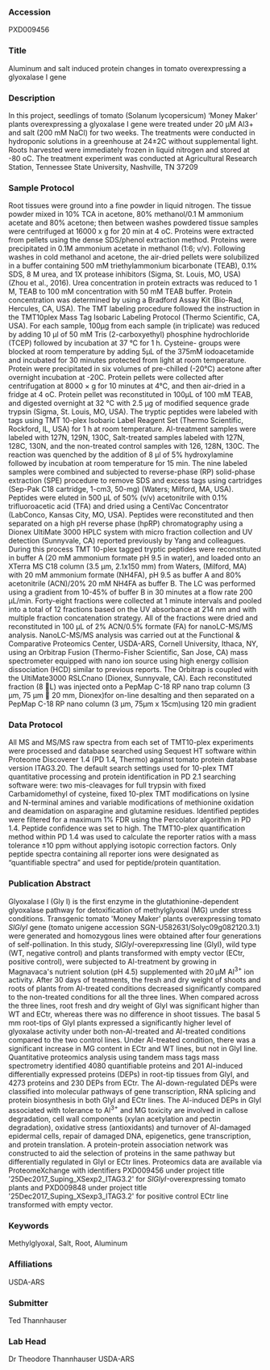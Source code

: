 ### Accession
PXD009456

### Title
Aluminum and salt induced protein changes in tomato overexpressing a glyoxalase I gene

### Description
In this project, seedlings of tomato (Solanum lycopersicum) ‘Money Maker’ plants overexpressing a glyoxalase I gene were treated under 20 µM Al3+ and salt (200 mM NaCl) for two weeks.  The treatments were conducted in hydroponic solutions in a greenhouse at 24±2C without supplemental light. Roots harvested were immediately frozen in liquid nitrogen and stored at -80 oC.  The treatment experiment was conducted at Agricultural Research Station, Tennessee State University, Nashville, TN 37209

### Sample Protocol
Root tissues were ground into a fine powder in liquid nitrogen. The tissue powder mixed in 10% TCA in acetone, 80% methanol/0.1 M ammonium acetate and 80% acetone; then between washes powdered tissue samples were centrifuged at 16000 x g for 20 min at 4 oC. Proteins were extracted from pellets using the dense SDS/phenol extraction method. Proteins were precipitated in 0.1M ammonium acetate in methanol (1:6; v/v). Following washes in cold methanol and acetone, the air-dried pellets were solubilized in a buffer containing 500 mM triethylammonium bicarbonate (TEAB), 0.1% SDS, 8 M urea, and 1X protease inhibitors (Sigma, St. Louis, MO, USA) (Zhou et al., 2016). Urea concentration in protein extracts was reduced to 1 M, TEAB to 100 mM concentration with 50 mM TEAB buffer. Protein concentration was determined by using a Bradford Assay Kit (Bio-Rad, Hercules, CA, USA).  The TMT labeling procedure followed  the instruction in the TMT10plex Mass Tag Isobaric Labeling Protocol (Thermo Scientific, CA, USA).  For each sample, 100µg from each sample (in triplicate) was reduced by adding 10 μl of 50 mM Tris (2-carboxyethyl) phosphine hydrochloride (TCEP) followed by incubation at 37 °C for 1 h. Cysteine- groups were blocked at room temperature by adding  5µL of the 375mM iodoacetamide  and incubated for 30 minutes protected from light at room temperature. Protein were precipitated in six volumes of pre-chilled (-20°C) acetone after overnight incubation at -20C. Protein pellets were collected after centrifugation at 8000 × g for 10 minutes at 4°C, and then air-dried  in a fridge at 4 oC.   Protein pellet was reconstituted in 100µL of 100 mM TEAB, and digested overnight at 32 °C with 2.5 μg of modified sequence grade trypsin (Sigma, St. Louis, MO, USA). The tryptic peptides were  labeled with tags using TMT 10-plex Isobaric Label Reagent Set (Thermo Scientific, Rockford, IL, USA) for 1 h at room temperature. Al-treatment samples were labeled with  127N, 129N, 130C, Salt-treated samples labeled with    127N, 128C, 130N, and the non-treated control samples with 126, 128N, 130C. The reaction was quenched by the addition of 8 μl of 5% hydroxylamine followed by incubation at room temperature for 15 min.   The nine  labeled samples were combined and subjected to reverse-phase (RP) solid-phase extraction (SPE) procedure to remove SDS and excess tags using cartridges (Sep-Pak C18 cartridge, 1-cm3, 50-mg) (Waters; Milford, MA, USA). Peptides were eluted in 500 µL of 50% (v/v) acetonitrile with 0.1% trifluoroacetic acid (TFA) and dried using a CentiVac Concentrator (LabConco, Kansas City, MO, USA).   Peptides were reconstituted   and   then separated on a high pH reverse phase (hpRP) chromatography using a Dionex UltiMate 3000 HPLC system with micro fraction collection and UV detection (Sunnyvale, CA) reported previously by Yang and colleagues. During this process TMT 10-plex tagged tryptic peptides were reconstituted in buffer A (20 mM ammonium formate pH 9.5 in water), and loaded onto an XTerra MS C18 column (3.5 µm, 2.1x150 mm) from Waters, (Milford, MA) with 20 mM ammonium formate (NH4FA), pH 9.5 as buffer A and 80% acetonitrile (ACN)/20% 20 mM NH4FA as buffer B. The LC was performed using a gradient from 10-45% of buffer B in 30 minutes at a flow rate 200 µL/min. Forty-eight fractions were collected at 1 minute intervals and pooled into a total of 12 fractions based on the UV absorbance at 214 nm and with multiple fraction concatenation strategy. All of the fractions were dried and reconstituted in 100 µL of 2% ACN/0.5% formate (FA) for nanoLC-MS/MS analysis. NanoLC-MS/MS analysis was carried out at the Functional & Comparative Proteomics Center, USDA-ARS, Cornell University, Ithaca, NY, using an Orbitrap Fusion (Thermo-Fisher Scientific, San Jose, CA) mass spectrometer equipped with nano ion source using high energy collision dissociation (HCD) similar to previous reports. The Orbitrap is coupled with the UltiMate3000 RSLCnano (Dionex, Sunnyvale, CA).  Each reconstituted fraction (8 L) was injected onto a PepMap C-18 RP nano trap column (3 µm, 75 µm  20 mm, Dionex)for on-line desalting and then separated on a PepMap C-18 RP nano column (3 µm, 75µm x 15cm)using 120 min gradient

### Data Protocol
All MS and MS/MS raw spectra from each set of TMT10-plex experiments were processed and database searched using Sequest HT software within Proteome Discoverer 1.4 (PD 1.4, Thermo) against    tomato protein database version ITAG3.20.  The default search settings used for 10-plex TMT quantitative processing and protein identification in PD 2.1 searching software were: two mis-cleavages for full trypsin with fixed Carbamidomethyl of cysteine, fixed 10-plex TMT modifications on lysine and N-terminal amines and variable modifications of methionine oxidation and deamidation on asparagine and glutamine residues. Identified peptides were filtered for a maximum 1% FDR using the Percolator algorithm in PD 1.4. Peptide confidence was set to high. The TMT10-plex quantification method within PD 1.4 was used to calculate the reporter ratios with a mass tolerance ±10 ppm without applying isotopic correction factors. Only peptide spectra containing all reporter ions were designated as “quantifiable spectra” and used for peptide/protein quantitation.

### Publication Abstract
Glyoxalase I (Gly I) is the first enzyme in the glutathionine-dependent glyoxalase pathway for detoxification of methylglyoxal (MG) under stress conditions. Transgenic tomato 'Money Maker' plants overexpressing tomato <i>SlGlyI</i> gene (tomato unigene accession SGN-U582631/Solyc09g082120.3.1) were generated and homozygous lines were obtained after four generations of self-pollination. In this study, <i>SlGlyI-</i>overepxressing line (GlyI), wild type (WT, negative control) and plants transformed with empty vector (ECtr, positive control), were subjected to Al-treatment by growing in Magnavaca's nutrient solution (pH 4.5) supplemented with 20&#x2009;&#xb5;M Al<sup>3+</sup> ion activity. After 30 days of treatments, the fresh and dry weight of shoots and roots of plants from Al-treated conditions decreased significantly compared to the non-treated conditions for all the three lines. When compared across the three lines, root fresh and dry weight of GlyI was significant higher than WT and ECtr, whereas there was no difference in shoot tissues. The basal 5&#x2009;mm root-tips of GlyI plants expressed a significantly higher level of glyoxalase activity under both non-Al-treated and Al-treated conditions compared to the two control lines. Under Al-treated condition, there was a significant increase in MG content in ECtr and WT lines, but not in GlyI line. Quantitative proteomics analysis using tandem mass tags mass spectrometry identified 4080 quantifiable proteins and 201 Al-induced differentially expressed proteins (DEPs) in root-tip tissues from GlyI, and 4273 proteins and 230 DEPs from ECtr. The Al-down-regulated DEPs were classified into molecular pathways of gene transcription, RNA splicing and protein biosynthesis in both GlyI and ECtr lines. The Al-induced DEPs in GlyI associated with tolerance to Al<sup>3+</sup> and MG toxicity are involved in callose degradation, cell wall components (xylan acetylation and pectin degradation), oxidative stress (antioxidants) and turnover of Al-damaged epidermal cells, repair of damaged DNA, epigenetics, gene transcription, and protein translation. A protein-protein association network was constructed to aid the selection of proteins in the same pathway but differentially regulated in GlyI or ECtr lines. Proteomics data are available via ProteomeXchange with identifiers PXD009456 under project title '25Dec2017_Suping_XSexp2_ITAG3.2' for <i>SlGlyI-</i>overexpressing tomato plants and PXD009848 under project title '25Dec2017_Suping_XSexp3_ITAG3.2' for positive control ECtr line transformed with empty vector.

### Keywords
Methylglyoxal, Salt, Root, Aluminum

### Affiliations
USDA-ARS

### Submitter
Ted Thannhauser

### Lab Head
Dr Theodore Thannhauser
USDA-ARS


